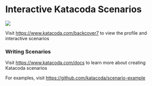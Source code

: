 # Interactive Katacoda Scenarios

[![](http://shields.katacoda.com/katacoda/backcover7/count.svg)](https://www.katacoda.com/backcover7 "Get your profile on Katacoda.com")

Visit https://www.katacoda.com/backcover7 to view the profile and interactive scenarios

### Writing Scenarios
Visit https://www.katacoda.com/docs to learn more about creating Katacoda scenarios

For examples, visit https://github.com/katacoda/scenario-example
